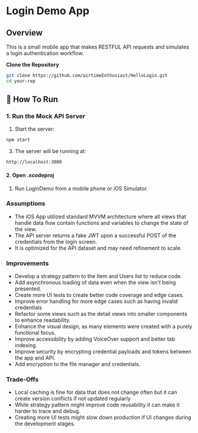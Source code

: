 # Login Demo App

## Overview
This is a small mobile app that makes RESTFUL API requests and simulates a login authentication workflow.


**Clone the Repository**
   ```bash
   git clone https://github.com/airtimeEnthusiast/HelloLogin.git
   cd your-rep
   ```

## 🚀 How To Run

### 1. Run the Mock API Server
	
1.	Start the server:

```bash
npm start
```

3.	The server will be running at:

```
http://localhost:3000
```
#### 2. Open .xcodeproj 
1. 	Run LoginDemo from a mobile phone or iOS Simulator.

### Assumptions
- The iOS App utilized standard MVVM architecture where all views that handle data flow contain functions and variables to change the state of the view.
- The API server returns a fake JWT upon a successful POST of the credentials from the login screen.
- It is optimized for the API dataset and may need refinement to scale.



### Improvements
- Develop a strategy pattern to the Item and Users list to reduce code.
- Add asynchronous loading of data even when the view isn't being presented.
- Create more UI tests to create better code coverage and edge cases.
- Improve error handling for more edge cases such as having invalid credentials
- Refactor some views such as the detail views into smaller components to enhance readability.
- Enhance the visual design, as many elements were created with a purely functional focus.
- Improve accessibility by adding VoiceOver support and better tab indexing.
- Improve security by encrypting credential payloads and tokens between the app and API.
- Add encryption to the file manager and credentials.


### Trade-Offs
- Local caching is fine for data that does not change often but it can create version conflicts if not updated regularly
- While strategy pattern might improve code reusability it can make it harder to trace and debug.
- Creating more UI tests might slow down production if UI changes during the development stages.



